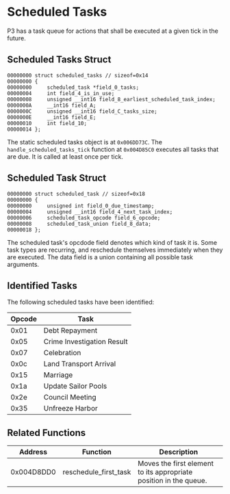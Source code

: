 # Scheduled Tasks
P3 has a task queue for actions that shall be executed at a given tick in the future.

## Scheduled Tasks Struct
```
00000000 struct scheduled_tasks // sizeof=0x14
00000000 {
00000000     scheduled_task *field_0_tasks;
00000004     int field_4_is_in_use;
00000008     unsigned __int16 field_8_earliest_scheduled_task_index;
0000000A     __int16 field_A;
0000000C     unsigned __int16 field_C_tasks_size;
0000000E     __int16 field_E;
00000010     int field_10;
00000014 };
```
The static scheduled tasks object is at `0x006DD73C`.
The `handle_scheduled_tasks_tick` function at `0x004D85C0` executes all tasks that are due.
It is called at least once per tick.

## Scheduled Task Struct
```
00000000 struct scheduled_task // sizeof=0x18
00000000 {
00000000     unsigned int field_0_due_timestamp;
00000004     unsigned __int16 field_4_next_task_index;
00000006     scheduled_task_opcode field_6_opcode;
00000008     scheduled_task_union field_8_data;
00000018 };
```
The scheduled task's opcdode field denotes which kind of task it is.
Some task types are recurring, and reschedule themselves immediately when they are executed.
The data field is a union containing all possible task arguments.

## Identified Tasks
The following scheduled tasks have been identified:

|Opcode|Task|
|-|-|
|0x01|Debt Repayment|
|0x05|Crime Investigation Result|
|0x07|Celebration|
|0x0c|Land Transport Arrival|
|0x15|Marriage|
|0x1a|Update Sailor Pools|
|0x2e|Council Meeting|
|0x35|Unfreeze Harbor|

## Related Functions
|Address|Function|Description|
|-|-|-|
|0x004D8DD0|reschedule_first_task|Moves the first element to its appropriate position in the queue.|
